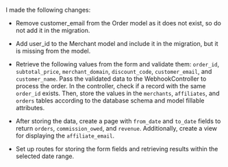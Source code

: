 I made the following changes:

- Remove customer_email from the Order model as it does not exist, so do not add it in the migration. 
- Add user_id to the Merchant model and include it in the migration, but it is missing from the model. 

- Retrieve the following values from the form and validate them: `order_id`, `subtotal_price`, `merchant_domain`,  `discount_code`, `customer_email`, and `customer_name`. Pass the validated data to the WebhookController to process the order. In the controller, check if a record with the same `order_id` exists. Then, store the values in the `merchants`, `affiliates`, and `orders` tables according to the database schema and model fillable attributes.  

- After storing the data, create a page with `from_date` and `to_date` fields to return `orders`, `commission_owed`, and `revenue`. Additionally, create a view for displaying the `affiliate_email`.  

- Set up routes for storing the form fields and retrieving results within the selected date range. 